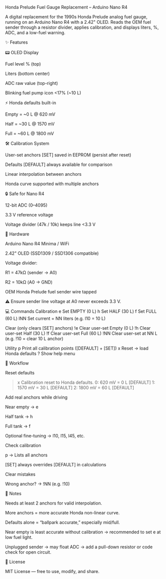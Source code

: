 Honda Prelude Fuel Gauge Replacement – Arduino Nano R4

A digital replacement for the 1990s Honda Prelude analog fuel gauge, running on an Arduino Nano R4 with a 2.42" OLED.
Reads the OEM fuel sender through a resistor divider, applies calibration, and displays liters, %, ADC, and a low-fuel warning.

✨ Features

📟 OLED Display

Fuel level % (top)

Liters (bottom center)

ADC raw value (top-right)

Blinking fuel pump icon <17% (~10 L)

⚡ Honda defaults built-in

Empty = ~0 L @ 620 mV

Half = ~30 L @ 1570 mV

Full = ~60 L @ 1800 mV

🛠️ Calibration System

User-set anchors [SET] saved in EEPROM (persist after reset)

Defaults [DEFAULT] always available for comparison

Linear interpolation between anchors

Honda curve supported with multiple anchors

🔒 Safe for Nano R4

12-bit ADC (0–4095)

3.3 V reference voltage

Voltage divider (47k / 10k) keeps line <3.3 V

🧩 Hardware

Arduino Nano R4 Minima / WiFi

2.42" OLED (SSD1309 / SSD1306 compatible)

Voltage divider:

R1 = 47kΩ (sender → A0)

R2 = 10kΩ (A0 → GND)

OEM Honda Prelude fuel sender wire tapped

⚠️ Ensure sender line voltage at A0 never exceeds 3.3 V.

💻 Commands
Calibration
e       Set EMPTY  (0 L)
h       Set HALF   (30 L)
f       Set FULL   (60 L)
lNN     Set current = NN liters (e.g. l10 = 10 L)

Clear (only clears [SET] anchors)
!e      Clear user-set Empty   (0 L)
!h      Clear user-set Half    (30 L)
!f      Clear user-set Full    (60 L)
!NN     Clear user-set at NN L (e.g. !10 = clear 10 L anchor)

Utility
p       Print all calibration points ([DEFAULT] + [SET])
x       Reset → load Honda defaults
?       Show help menu

🔧 Workflow

Reset defaults

> x
Calibration reset to Honda defaults.
0: 620 mV  = 0 L   [DEFAULT]
1: 1570 mV = 30 L  [DEFAULT]
2: 1800 mV = 60 L  [DEFAULT]


Add real anchors while driving

Near empty → e

Half tank → h

Full tank → f

Optional fine-tuning → l10, l15, l45, etc.

Check calibration

p → Lists all anchors

[SET] always overrides [DEFAULT] in calculations

Clear mistakes

Wrong anchor? → !NN (e.g. !10)

🚨 Notes

Needs at least 2 anchors for valid interpolation.

More anchors = more accurate Honda non-linear curve.

Defaults alone = “ballpark accurate,” especially mid/full.

Near empty is least accurate without calibration → recommended to set e at low fuel light.

Unplugged sender → may float ADC → add a pull-down resistor or code check for open circuit.

📜 License

MIT License — free to use, modify, and share.
